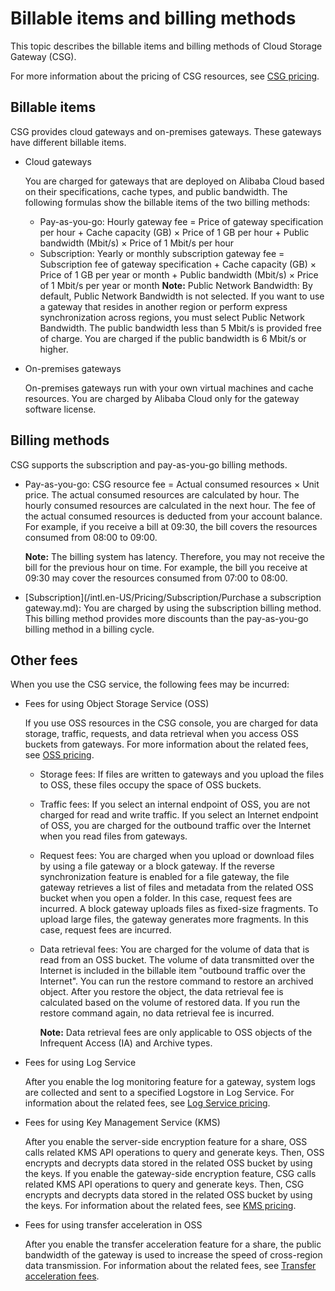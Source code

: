 # Billable items and billing methods

This topic describes the billable items and billing methods of Cloud Storage Gateway \(CSG\).

For more information about the pricing of CSG resources, see [CSG pricing](https://www.aliyun.com/price/product?spm=5176.144914.752642.btn2.4fb67d70aqt177#/hcs_sgw/detail).

## Billable items

CSG provides cloud gateways and on-premises gateways. These gateways have different billable items.

-   Cloud gateways

    You are charged for gateways that are deployed on Alibaba Cloud based on their specifications, cache types, and public bandwidth. The following formulas show the billable items of the two billing methods:

    -   Pay-as-you-go: Hourly gateway fee = Price of gateway specification per hour + Cache capacity \(GB\) × Price of 1 GB per hour + Public bandwidth \(Mbit/s\) × Price of 1 Mbit/s per hour
    -   Subscription: Yearly or monthly subscription gateway fee = Subscription fee of gateway specification + Cache capacity \(GB\) × Price of 1 GB per year or month + Public bandwidth \(Mbit/s\) × Price of 1 Mbit/s per year or month
    **Note:** Public Network Bandwidth: By default, Public Network Bandwidth is not selected. If you want to use a gateway that resides in another region or perform express synchronization across regions, you must select Public Network Bandwidth. The public bandwidth less than 5 Mbit/s is provided free of charge. You are charged if the public bandwidth is 6 Mbit/s or higher.

-   On-premises gateways

    On-premises gateways run with your own virtual machines and cache resources. You are charged by Alibaba Cloud only for the gateway software license.


## Billing methods

CSG supports the subscription and pay-as-you-go billing methods.

-   Pay-as-you-go: CSG resource fee = Actual consumed resources × Unit price. The actual consumed resources are calculated by hour. The hourly consumed resources are calculated in the next hour. The fee of the actual consumed resources is deducted from your account balance. For example, if you receive a bill at 09:30, the bill covers the resources consumed from 08:00 to 09:00.

    **Note:** The billing system has latency. Therefore, you may not receive the bill for the previous hour on time. For example, the bill you receive at 09:30 may cover the resources consumed from 07:00 to 08:00.

-   [Subscription](/intl.en-US/Pricing/Subscription/Purchase a subscription gateway.md): You are charged by using the subscription billing method. This billing method provides more discounts than the pay-as-you-go billing method in a billing cycle.

## Other fees

When you use the CSG service, the following fees may be incurred:

-   Fees for using Object Storage Service \(OSS\)

    If you use OSS resources in the CSG console, you are charged for data storage, traffic, requests, and data retrieval when you access OSS buckets from gateways. For more information about the related fees, see [OSS pricing](https://www.aliyun.com/price/product?spm=a2c4g.11186623.2.13.12847b552H1YA7#/oss/detail).

    -   Storage fees: If files are written to gateways and you upload the files to OSS, these files occupy the space of OSS buckets.
    -   Traffic fees: If you select an internal endpoint of OSS, you are not charged for read and write traffic. If you select an Internet endpoint of OSS, you are charged for the outbound traffic over the Internet when you read files from gateways.
    -   Request fees: You are charged when you upload or download files by using a file gateway or a block gateway. If the reverse synchronization feature is enabled for a file gateway, the file gateway retrieves a list of files and metadata from the related OSS bucket when you open a folder. In this case, request fees are incurred. A block gateway uploads files as fixed-size fragments. To upload large files, the gateway generates more fragments. In this case, request fees are incurred.
    -   Data retrieval fees: You are charged for the volume of data that is read from an OSS bucket. The volume of data transmitted over the Internet is included in the billable item "outbound traffic over the Internet". You can run the restore command to restore an archived object. After you restore the object, the data retrieval fee is calculated based on the volume of restored data. If you run the restore command again, no data retrieval fee is incurred.

        **Note:** Data retrieval fees are only applicable to OSS objects of the Infrequent Access \(IA\) and Archive types.

-   Fees for using Log Service

    After you enable the log monitoring feature for a gateway, system logs are collected and sent to a specified Logstore in Log Service. For information about the related fees, see [Log Service pricing](https://www.aliyun.com/price/product?spm=a2c4g.11186623.2.13.12847b552H1YA7#/sls/detail).

-   Fees for using Key Management Service \(KMS\)

    After you enable the server-side encryption feature for a share, OSS calls related KMS API operations to query and generate keys. Then, OSS encrypts and decrypts data stored in the related OSS bucket by using the keys. If you enable the gateway-side encryption feature, CSG calls related KMS API operations to query and generate keys. Then, CSG encrypts and decrypts data stored in the related OSS bucket by using the keys. For information about the related fees, see [KMS pricing](/intl.en-US/Pricing/Billing.md).

-   Fees for using transfer acceleration in OSS

    After you enable the transfer acceleration feature for a share, the public bandwidth of the gateway is used to increase the speed of cross-region data transmission. For information about the related fees, see [Transfer acceleration fees](https://help.aliyun.com/document_detail/59636.html#title-dtc-l5t-9gt).


